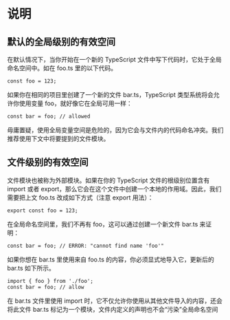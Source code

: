 # 说明

## 默认的全局级别的有效空间
在默认情况下，当你开始在一个新的 TypeScript 文件中写下代码时，它处于全局命名空间中。如在 foo.ts 里的以下代码。

`const foo = 123;`

如果你在相同的项目里创建了一个新的文件 bar.ts，TypeScript 类型系统将会允许你使用变量 foo，就好像它在全局可用一样：

`const bar = foo; // allowed`

毋庸置疑，使用全局变量空间是危险的，因为它会与文件内的代码命名冲突。我们推荐使用下文中将要提到的文件模块。

## 文件级别的有效空间

文件模块也被称为外部模块。如果在你的 TypeScript 文件的根级别位置含有 import 或者 export，那么它会在这个文件中创建一个本地的作用域。因此，我们需要把上文 foo.ts 改成如下方式（注意 export 用法）：

`export const foo = 123;`

在全局命名空间里，我们不再有 foo，这可以通过创建一个新文件 bar.ts 来证明：

`const bar = foo; // ERROR: "cannot find name 'foo'"`

如果你想在 bar.ts 里使用来自 foo.ts 的内容，你必须显式地导入它，更新后的 bar.ts 如下所示。

```
import { foo } from './foo';
const bar = foo; // allow
```

在 bar.ts 文件里使用 import 时，它不仅允许你使用从其他文件导入的内容，还会将此文件 bar.ts 标记为一个模块，文件内定义的声明也不会“污染”全局命名空间

